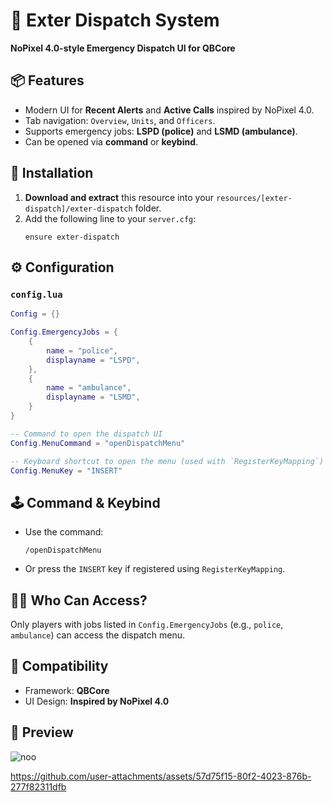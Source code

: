 
# 🚨 Exter Dispatch System
**NoPixel 4.0-style Emergency Dispatch UI for QBCore**

## 📦 Features
- Modern UI for **Recent Alerts** and **Active Calls** inspired by NoPixel 4.0.
- Tab navigation: `Overview`, `Units`, and `Officers`.
- Supports emergency jobs: **LSPD (police)** and **LSMD (ambulance)**.
- Can be opened via **command** or **keybind**.

## 🧰 Installation

1. **Download and extract** this resource into your `resources/[exter-dispatch]/exter-dispatch` folder.
2. Add the following line to your `server.cfg`:
   ```
   ensure exter-dispatch
   ```

## ⚙️ Configuration

### `config.lua`
```lua
Config = {}

Config.EmergencyJobs = {
    {
        name = "police",
        displayname = "LSPD",
    },
    {
        name = "ambulance",
        displayname = "LSMD",
    }
}

-- Command to open the dispatch UI
Config.MenuCommand = "openDispatchMenu"

-- Keyboard shortcut to open the menu (used with `RegisterKeyMapping`)
Config.MenuKey = "INSERT"
```

## 🕹️ Command & Keybind

- Use the command:
  ```
  /openDispatchMenu
  ```

- Or press the `INSERT` key if registered using `RegisterKeyMapping`.

## 🧑‍✈️ Who Can Access?
Only players with jobs listed in `Config.EmergencyJobs` (e.g., `police`, `ambulance`) can access the dispatch menu.

## 🧪 Compatibility
- Framework: **QBCore**
- UI Design: **Inspired by NoPixel 4.0**

## 📸 Preview
![noo](https://github.com/user-attachments/assets/c9e910a7-81be-4e12-847f-9e9ebd62064e)


https://github.com/user-attachments/assets/57d75f15-80f2-4023-876b-277f82311dfb


